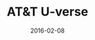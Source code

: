 ---
layout: site
title: "AT&T U-verse"
date: 2016-02-08
categories: [entertainment]
version: 1.2.32
major: 1
minor: 2
patch: 32
slug: att-uverse
link: http://uverse.com/
permalink: /sites/:slug
---
